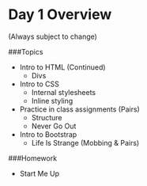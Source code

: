 # Day 1 Overview

(Always subject to change)

###Topics
   
- Intro to HTML (Continued)
  - Divs
- Intro to CSS
  - Internal stylesheets
  - Inline styling
- Practice in class assignments (Pairs)
  - Structure
  - Never Go Out
- Intro to Bootstrap
  - Life Is Strange (Mobbing & Pairs)

###Homework
- Start Me Up